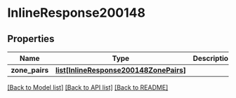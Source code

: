 # InlineResponse200148

## Properties
Name | Type | Description | Notes
------------ | ------------- | ------------- | -------------
**zone_pairs** | [**list[InlineResponse200148ZonePairs]**](InlineResponse200148ZonePairs.md) |  | [optional] 

[[Back to Model list]](../README.md#documentation-for-models) [[Back to API list]](../README.md#documentation-for-api-endpoints) [[Back to README]](../README.md)

